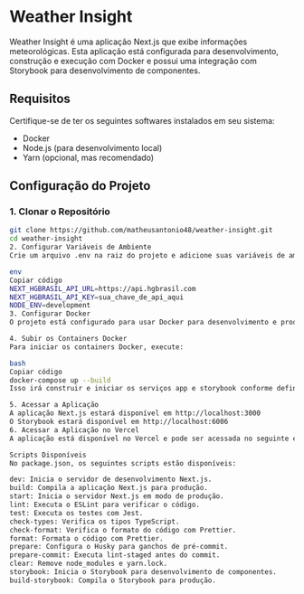 # Weather Insight

Weather Insight é uma aplicação Next.js que exibe informações meteorológicas. Esta aplicação está configurada para desenvolvimento, construção e execução com Docker e possui uma integração com Storybook para desenvolvimento de componentes.

## Requisitos

Certifique-se de ter os seguintes softwares instalados em seu sistema:
- Docker
- Node.js (para desenvolvimento local)
- Yarn (opcional, mas recomendado)

## Configuração do Projeto

### 1. Clonar o Repositório

```bash
git clone https://github.com/matheusantonio48/weather-insight.git
cd weather-insight
2. Configurar Variáveis de Ambiente
Crie um arquivo .env na raiz do projeto e adicione suas variáveis de ambiente:

env
Copiar código
NEXT_HGBRASIL_API_URL=https://api.hgbrasil.com
NEXT_HGBRASIL_API_KEY=sua_chave_de_api_aqui
NODE_ENV=development
3. Configurar Docker
O projeto está configurado para usar Docker para desenvolvimento e produção. Certifique-se de que o Docker está instalado e configurado em seu sistema.

4. Subir os Containers Docker
Para iniciar os containers Docker, execute:

bash
Copiar código
docker-compose up --build
Isso irá construir e iniciar os serviços app e storybook conforme definido no arquivo docker-compose.yml.

5. Acessar a Aplicação
A aplicação Next.js estará disponível em http://localhost:3000
O Storybook estará disponível em http://localhost:6006
6. Acessar a Aplicação no Vercel
A aplicação está disponível no Vercel e pode ser acessada no seguinte endereço: Weather Insight no Vercel

Scripts Disponíveis
No package.json, os seguintes scripts estão disponíveis:

dev: Inicia o servidor de desenvolvimento Next.js.
build: Compila a aplicação Next.js para produção.
start: Inicia o servidor Next.js em modo de produção.
lint: Executa o ESLint para verificar o código.
test: Executa os testes com Jest.
check-types: Verifica os tipos TypeScript.
check-format: Verifica o formato do código com Prettier.
format: Formata o código com Prettier.
prepare: Configura o Husky para ganchos de pré-commit.
prepare-commit: Executa lint-staged antes do commit.
clear: Remove node_modules e yarn.lock.
storybook: Inicia o Storybook para desenvolvimento de componentes.
build-storybook: Compila o Storybook para produção.
